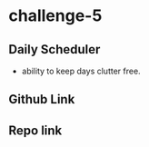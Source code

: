 # challenge-5

## Daily Scheduler
- ability to keep days clutter free.


## Github Link

## Repo link 
